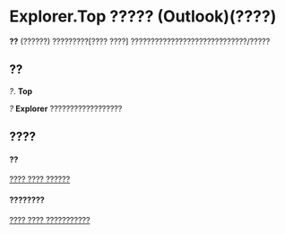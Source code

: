 
# Explorer.Top ????? (Outlook)(????)

 **??** (??????) ?????????[???? ????] ?????????????????????????????/?????


## ??

 _?_. **Top**

 _?_ **Explorer** ??????????????????


## ????


#### ??


[???? ???? ??????](026591e5-049f-503a-4166-34e6dbc225fb.md)
#### ????????


[???? ???? ???????????](http://msdn.microsoft.com/library/4412c507-4dcd-6005-b9c8-11824624250d%28Office.15%29.aspx)